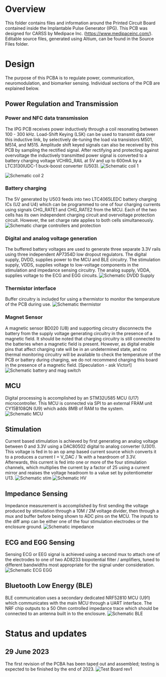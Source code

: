 # Overview

This folder contains files and information around the Printed Circuit Board contained inside the Implantable Pulse Generator (IPG). This PCB was designed for CARSS by Medipace Inc. (https://www.medipaceinc.com/). Editable source files, generated using Altium, can be found in the Source Files folder.

# Design
The purpose of this PCBA is to regulate power, communication, neuromodulation, and biomarker sensing. Individual sections of the PCB are explained below.

## Power Regulation and Transmission
### Power and NFC data transmission
The IPG PCB receives power inductively through a coil resonating between 100 - 300 kHz. Load-Shift Keying (LSK) can be used to transmit data over this inductive link, by selectively de-tuning the load via transistors M501, M514, and M515. Amplitude shift keyed signals can also be received by this PCB by sampling the rectified signal. After rectifying and protecting against overvoltage the inductively transmitted power signal is converted to a battery charging voltage VCHRG_RAIL at 5V and up to 600mA by a LTC3130IUDC-1 buck-boost converter (U503).
![Schematic coil 1](https://github.com/CARSSCenter/Device/assets/124087207/ef10f11f-e385-4414-a927-ce2ece78609a)

![Schematic coil 2](https://github.com/CARSSCenter/Device/assets/124087207/2cd2e186-c4a7-41e0-af02-e9f8b1496d88)


### Battery charging
The 5V generated by U503 feeds into two LTC4065LEDC battery charging ICs (U2 and U4) which can be programmed to one of four charging currents using signals CHG_RATE1 and CHG_RATE2 from the MCU. Each of the two cells has its own independent charging circuit and overvoltage  protection circuit. However, the set charge rate applies to both cells simultaneously.
![Schematic charge controllers and protection](https://github.com/CARSSCenter/Device/assets/124087207/4413e3c5-6e94-455f-9812-e18d07c5f585)


### Digital and analog voltage generation
The buffered battery voltages are used to generate three separate 3.3V rails using three independent AP7354D low dropout regulators. The digital supply, DVDD, supplies power to the MCU and BLE circuitry. The stimulation supply, VDDS, supplies voltage to low-voltage components in the stimulation and impedance sensing circuitry. The analog supply, VDDA, supplies voltage to the ECG and EGG circuits.
![Schematic DVDD Supply](https://github.com/CARSSCenter/Device/assets/124087207/f64806b2-8fb9-4fe3-add8-a6028bd0014d)


### Thermistor interface
Buffer circuitry is included for using a thermistor to monitor the temperature of the PCB during use.
![Schematic thermistor](https://github.com/CARSSCenter/Device/assets/124087207/d248265e-89db-4ccd-aab7-607ae280ac15)


### Magnet Sensor
A magnetic sensor BD020 (U8) and supporting circutry disconnects the battery from the supply voltage generating circuitry in the presence of a magnetic field. It should be noted that charging circuitry is still connected to the batteries when a magnetic field is present. However, as digital enable pins that affect charging rate will be in an undetermined state, and no thermal monitoring circuitry will be available to check the temperature of the PCB or battery during charging, we do not recommend charging this board in the presence of a magnetic field.
[Speculation - ask Victor!]
![Schematic battery and mag switch](https://github.com/CARSSCenter/Device/assets/124087207/14a5a014-28d1-4be4-9a27-b2ebab15788c)


## MCU
Digital processing is accomplished by an STM32U585 MCU (U17) microcontroller. This MCU is connected via SPI to an external FRAM unit CY15B108QN (U9) which adds 8MB of RAM to the system.
![Schematic MCU](https://github.com/CARSSCenter/Device/assets/124087207/7c02ed16-de20-47cb-ac93-a9c6361f55d4)


## Stimulation
Current based stimulation is achieved by first generating an analog voltage between 0 and 3.3V using a DAC80502 digital to analog converter (U301). This voltage is fed in to an op amp based current source which converts it to a produces a current I = V_DAC / 1k with a heardroom of 3.3V. Afterwards, this current is fed into one or more of the four stimulation channels, which multiplies the current by a factor of 25 using a current mirror and reaises the voltage headroom to a value set by potentiometer U13. 
![Schematic stim](https://github.com/CARSSCenter/Device/assets/124087207/22a916fd-4c9a-49e3-98ea-420cca3f6e28)
![Schematic HV](https://github.com/CARSSCenter/Device/assets/124087207/88dd2c94-83ed-400c-89ba-b9c20d6aee52)


## Impedance Sensing
Impedance measurement is accomplished by first sending the voltage produced by stimulation through a 10M / 2M voltage divider, then through a mux and buffer before being shown to ADC pins on the MCU. The inputs to the diff amp can be either one of the four stimulation electrodes or the enclosure ground. 
![Schematic impedance](https://github.com/CARSSCenter/Device/assets/124087207/741542bf-88e8-4bec-b904-b78cb18b7f38)


## ECG and EGG Sensing
Sensing ECG or EEG signal is achieved using a second mux to attach one of the electrodes to one of two AD8233 biopotential filter / amplifiers, tuned to different bandwidths most appropriate for the signal under consideration.
![Schematic ECG EGG](https://github.com/CARSSCenter/Device/assets/124087207/eb8a3393-b68b-46da-acd5-cf169404eb54)


## Bluetooth Low Energy (BLE)
BLE communication uses a secondary dedicated NRF52810 MCU (U91) which communicates with the main MCU through a UART interface. The NRF chip outputs to a 50 Ohm controlled impedance trace which should be connected to an antenna built in to the enclosure.
![Schematic BLE](https://github.com/CARSSCenter/Device/assets/124087207/818ca3ba-6066-4681-904f-89de49034737)


# Status and updates
## 29 June 2023
The first revision of the PCBA has been taped out and assembled; testing is expected to be finished by the end of 2023.
![Test Board rev1](https://github.com/CARSSCenter/Device/assets/124087207/5d264da4-7320-4ac3-8b8e-37be243782f6)

